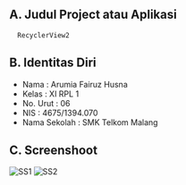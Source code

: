 ## A. Judul Project atau Aplikasi
      RecyclerView2
      
## B. Identitas Diri
  - Nama          : Arumia Fairuz Husna
  - Kelas         : XI RPL 1
  - No. Urut      : 06
  - NIS           : 4675/1394.070
  - Nama Sekolah  : SMK Telkom Malang
  
## C. Screenshoot
  ![SS1](https://s24.postimg.org/tqseh149h/RV2_List_Round_Image.png)
  ![SS2](https://s30.postimg.org/3o9z29xf5/RV2_Grid_Layout.png)
